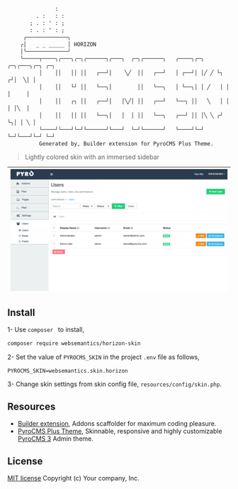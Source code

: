 ```
               :
         . :   : :
       ; . : ' : ;
       : . : ' : ;
     ╭─────────────╮
    ╭│   _ _ _____ │ HORIZON
    │╰─────────────╯
    ╰─────┬────╮╭───╮╭─╮╭──────╮╭───╮  ╭─╮╭──────╮   ╭────╮╭─╮ ╭─╮╭───╮╭─╮ ╭─╮
          │    ││   ││ ││   ┌──┘│    ╲╱  ││   ┌──┘   │ ┌──┘│ │╱ ╱ └┐ ┌┘│  ╲│ │
          │    ││   └┘ ││   └──╮│        ││   └──╮   │ └──╮│ │ ╱   │ │ │     │
          │    ││   ┌┐ ││   ┌──┘│   │╲╱│ ││   ┌──┘   └──╮ ││   ╲   │ │ │ │╲  │
          │    ││   ││ ││   └──╮│   │  │ ││   └──╮   ╭──┘ ││ │╲ ╲ ╭┘ └╮│ │ ╲ │
          └────┘└───┘└─┘└──────┘└───┘  └─┘└──────┘   └────┘└─┘ └─┘└───┘└─┘ └─┘
          Generated by, Builder extension for PyroCMS Plus Theme.
```
> Lightly colored skin with an immersed sidebar

| ![](https://github.com/websemantics/horizon-skin/raw/master/resources/img/horizon.png) |
|---|

## Install

1- Use `composer ` to install,

```bash
composer require websemantics/horizon-skin
```

2- Set the value of `PYROCMS_SKIN` in the project `.env` file as follows,  

```
PYROCMS_SKIN=websemantics.skin.horizon
```

3- Change skin settings from skin config file, `resources/config/skin.php`.

## Resources

- [Builder extension](https://github.com/websemantics/builder-extension), Addons scaffolder for maximum coding pleasure.
- [PyroCMS Plus Theme](https://github.com/websemantics/pyrocms-theme), Skinnable, responsive and highly customizable [PyroCMS 3](http://pyrocms.com/) Admin theme.

## License

[MIT license](http://opensource.org/licenses/mit-license.php)
Copyright (c) Your company, Inc.
